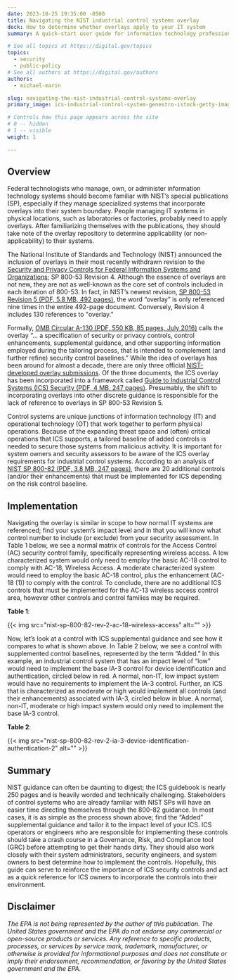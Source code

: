 ```yaml
---
date: 2023-10-25 19:35:00 -0500
title: Navigating the NIST industrial control systems overlay
deck: How to determine whether overlays apply to your IT system
summary: A quick-start user guide for information technology professionals to begin using overlays as a part of their regular security assessments.

# See all topics at https://digital.gov/topics
topics:
  - security
  - public-policy
# See all authors at https://digital.gov/authors
authors:
  - michael-marin

slug: navigating-the-nist-industrial-control-systems-overlay
primary_image: ics-industrial-control-system-genestro-istock-getty-images-1414920594

# Controls how this page appears across the site
# 0 -- hidden
# 1 -- visible
weight: 1

---
```


## Overview

Federal technologists who manage, own, or administer information technology systems should become familiar with NIST’s special publications (SP), especially if they manage specialized systems that incorporate overlays into their system boundary. People managing IT systems in physical locations, such as laboratories or factories, probably need to apply overlays. After familiarizing themselves with the publications, they should take note of the overlay repository to determine applicability (or non-applicability) to their systems.

The National Institute of Standards and Technology (NIST) announced the inclusion of overlays in their most recently withdrawn revision to the [Security and Privacy Controls for Federal Information Systems and Organizations](https://digital.gov/resources/an-introduction-to-security-and-privacy-controls/); SP 800-53 Revision 4. Although the essence of overlays are not new, they are not as well-known as the core set of controls included in each iteration of 800-53. In fact, in NIST’s newest revision, [SP 800-53 Revision 5 (PDF, 5.8 MB, 492 pages)](https://nvlpubs.nist.gov/nistpubs/SpecialPublications/NIST.SP.800-53r5.pdf), the word “overlay” is only referenced nine times in the entire 492-page document. Conversely, Revision 4 includes 130 references to "overlay."

Formally, [OMB Circular A-130 (PDF, 550 KB, 85 pages, July 2016)](https://www.whitehouse.gov/wp-content/uploads/legacy_drupal_files/omb/circulars/A130/a130revised.pdf) calls the overlay “… a specification of security or privacy controls, control enhancements, supplemental guidance, and other supporting information employed during the tailoring process, that is intended to complement (and further refine) security control baselines.” While the idea of overlays has been around for almost a decade, there are only three official [NIST-developed overlay submissions](https://csrc.nist.gov/Projects/risk-management/sp800-53-controls/overlay-repository/nist-developed-overlay-submissions). Of the three documents, the ICS overlay has been incorporated into a framework called [Guide to Industrial Control Systems (ICS) Security (PDF, 4 MB, 247 pages)](https://nvlpubs.nist.gov/nistpubs/SpecialPublications/NIST.SP.800-82r2.pdf). Presumably, the shift to incorporating overlays into other discrete guidance is responsible for the lack of reference to overlays in SP 800-53 Revision 5.

Control systems are unique junctions of information technology (IT) and operational technology (OT) that work together to perform physical operations. Because of the expanding threat space and (often) critical operations that ICS supports, a tailored baseline of added controls is needed to secure those systems from malicious activity. It is important for system owners and security assessors to be aware of the ICS overlay requirements for industrial control systems. According to an analysis of [NIST SP 800-82 (PDF, 3.8 MB, 247 pages)](https://nvlpubs.nist.gov/nistpubs/specialpublications/nist.sp.800-82r2.pdf), there are 20 additional controls (and/or their enhancements) that must be implemented for ICS depending on the risk control baseline.

## Implementation

Navigating the overlay is similar in scope to how normal IT systems are referenced; find your system’s impact level and in that you will know what control number to include (or exclude) from your security assessment. In Table 1 below, we see a normal matrix of controls for the Access Control (AC) security control family, specifically representing wireless access. A low characterized system would only need to employ the basic AC-18 control to comply with AC-18, Wireless Access. A moderate characterized system would need to employ the basic AC-18 control, plus the enhancement (AC-18 (1)) to comply with the control. To conclude, there are no additional ICS controls that must be implemented for the AC-13 wireless access control area, however other controls and control families may be required.

**Table 1**:

{{< img src="nist-sp-800-82-rev-2-ac-18-wireless-access" alt="" >}}

Now, let’s look at a control with ICS supplemental guidance and see how it compares to what is shown above. In Table 2 below, we see a control with supplemented control baselines, represented by the term “Added.” In this example, an industrial control system that has an impact level of “low” would need to implement the base IA-3 control for device identification and authentication, circled below in red. A normal, non-IT, low impact system would have no requirements to implement the IA-3 control. Further, an ICS that is characterized as moderate or high would implement all controls (and their enhancements) associated with IA-3, circled below in blue. A normal, non-IT, moderate or high impact system would only need to implement the base IA-3 control.

**Table 2**:

{{< img src="nist-sp-800-82-rev-2-ia-3-device-identification-authentication-2" alt="" >}}

## Summary

NIST guidance can often be daunting to digest; the ICS guidebook is nearly 250 pages and is heavily worded and technically challenging. Stakeholders of control systems who are already familiar with NIST SPs will have an easier time directing themselves through the 800-82 guidance. In most cases, it is as simple as the process shown above; find the “Added” supplemental guidance and tailor it to the impact level of your ICS. ICS operators or engineers who are responsible for implementing these controls should take a crash course in a Governance, Risk, and Compliance tool (GRC) before attempting to get their hands dirty. They should also work closely with their system administrators, security engineers, and system owners to best determine how to implement the controls. Hopefully, this guide can serve to reinforce the importance of ICS security controls and act as a quick reference for ICS owners to incorporate the controls into their environment.

## Disclaimer

*The EPA is not being represented by the author of this publication. The United States government and the EPA do not endorse any commercial or open-source products or services. Any reference to specific products, processes, or services by service mark, trademark, manufacturer, or otherwise is provided for informational purposes and does not constitute or imply their endorsement, recommendation, or favoring by the United States government and the EPA.*
